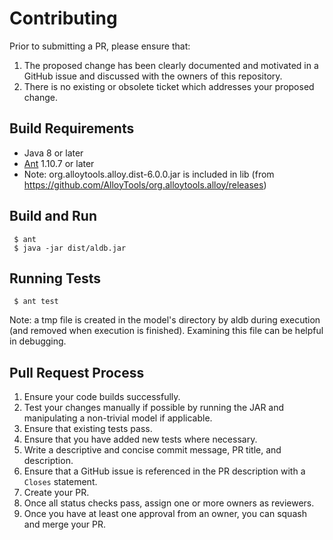 # Contributing

Prior to submitting a PR, please ensure that:

1. The proposed change has been clearly documented and motivated in a GitHub issue and discussed with the owners of this repository.
2. There is no existing or obsolete ticket which addresses your proposed change.

## Build Requirements

* Java 8 or later
* [Ant](https://ant.apache.org/) 1.10.7 or later
* Note: org.alloytools.alloy.dist-6.0.0.jar is included in lib (from https://github.com/AlloyTools/org.alloytools.alloy/releases)

## Build and Run

     $ ant
     $ java -jar dist/aldb.jar

## Running Tests

     $ ant test

Note: a tmp file is created in the model's directory by aldb during execution (and removed when execution is finished).  Examining this file can be helpful in debugging.

## Pull Request Process

1. Ensure your code builds successfully.
2. Test your changes manually if possible by running the JAR and manipulating a non-trivial model if applicable.
3. Ensure that existing tests pass.
4. Ensure that you have added new tests where necessary.
5. Write a descriptive and concise commit message, PR title, and description.
6. Ensure that a GitHub issue is referenced in the PR description with a `Closes` statement.
7. Create your PR.
8. Once all status checks pass, assign one or more owners as reviewers.
9. Once you have at least one approval from an owner, you can squash and merge your PR.
